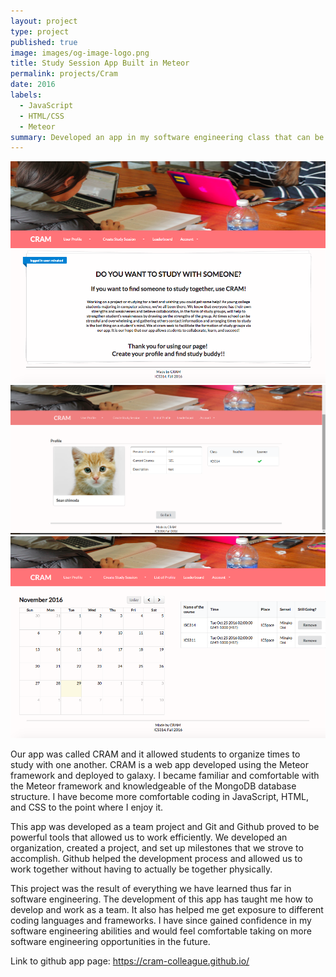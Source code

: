 ```yaml
---
layout: project
type: project
published: true
image: images/og-image-logo.png
title: Study Session App Built in Meteor
permalink: projects/Cram
date: 2016
labels:
  - JavaScript
  - HTML/CSS
  - Meteor 
summary: Developed an app in my software engineering class that can be used to organize study sessions and meet up times. 
---
```


<div class="ui medium images">
  <img class="ui image" src="../images/home_login.png">
  <img class="ui image" src="../images/newprofile.png">
  <img class="ui image" src="../images/personal_c.png">
</div>

Our app was called CRAM and it allowed students to organize times to study with one another.  CRAM is a web app developed using the Meteor framework and deployed to galaxy.  I became familiar and comfortable with the Meteor framework and knowledgeable of the MongoDB database structure.  I have become more comfortable coding in JavaScript, HTML, and CSS to the point where I enjoy it.

This app was developed as a team project and Git and Github proved to be powerful tools that allowed us to work efficiently.  We developed an organization, created a project, and set up milestones that we strove to accomplish.  Github helped the development process and allowed us to work together without having to actually be together physically.    

This project was the result of everything we have learned thus far in software engineering.  The development of this app has taught me how to develop and work as a team.  It also has helped me get exposure to different coding languages and frameworks.  I have since gained confidence in my software engineering abilities and would feel comfortable taking on more software engineering opportunities in the future.

Link to github app page:
https://cram-colleague.github.io/




